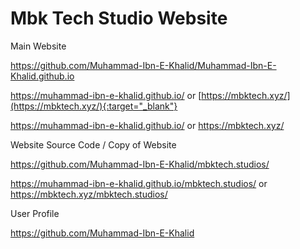 # Mbk Tech Studio Website

Main Website

https://github.com/Muhammad-Ibn-E-Khalid/Muhammad-Ibn-E-Khalid.github.io

<a href="https://muhammad-ibn-e-khalid.github.io/" target="_blank">https://muhammad-ibn-e-khalid.github.io/</a> or [https://mbktech.xyz/](https://mbktech.xyz/){:target="_blank"}

https://muhammad-ibn-e-khalid.github.io/ or https://mbktech.xyz/


Website Source Code / Copy of Website

https://github.com/Muhammad-Ibn-E-Khalid/mbktech.studios/

https://muhammad-ibn-e-khalid.github.io/mbktech.studios/ or https://mbktech.xyz/mbktech.studios/


User Profile

https://github.com/Muhammad-Ibn-E-Khalid
